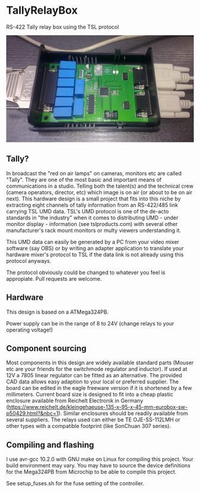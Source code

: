 # TallyRelayBox
RS-422 Tally relay box using the TSL protocol

![assembled board](images/tallybox.jpg)

## Tally?

In broadcast the "red on air lamps" on cameras, monitors etc are called "Tally". They are one of the most basic and important means of communications in a studio.
Telling both the talent(s) and the technical crew (camera operators, director, etc) which image is on air (or about to be on air next).
This hardware design is a small project that fits into this niche by extracting eight channels of tally information from an RS-422/485 link carrying TSL UMD data. 
TSL's UMD protocol is one of the de-acto standards in "the industry" when it comes to distributing UMD - under monitor display - information (see tslproducts.com) 
with several other manufacturer's rack mount monitors or multy viewers understanding it.

This UMD data can easily be generated by a PC from your video mixer software (say OBS) or by writing an adapter application to translate your hardware mixer's protocol 
to TSL if the data link is not already using this protocol anyways.

The protocol obviously could be changed to whatever you feel is appropiate. Pull requests are welcome.


## Hardware

This design is based on a ATMega324PB.

Power supply can be in the range of 8 to 24V (change relays to your operating voltage!)

## Component sourcing

Most components in this design are widely available standard parts (Mouser etc are your friends for the switchmode regulator and inductor).
If used at 12V a 7805 linear regulator can be fitted as an alternative.
The provided CAD data allows easy adaption to your
local or preferred supplier. The board can be edited in the eagle freeware version if it is shortened by a few millimeters.
Current board size is designed to fit into a cheap plastic enclosure available from Reichelt Electronik in Germany 
(https://www.reichelt.de/kleingehaeuse-135-x-95-x-45-mm-eurobox-sw-p50429.html?&nbc=1). Similar enclosures should be readily available
from several suppliers. The relays used can either be TE  OJE-SS-112LMH or other types with a compatible footprint (like SonChuan 307 series).


## Compiling and flashing

I use avr-gcc 10.2.0 with GNU make on Linux for compiling this project. Your build environment may vary.
You may have to source the device definitions for the Mega324PB from Microchip to be able to compile this project.

See setup_fuses.sh for the fuse setting of the controller.

